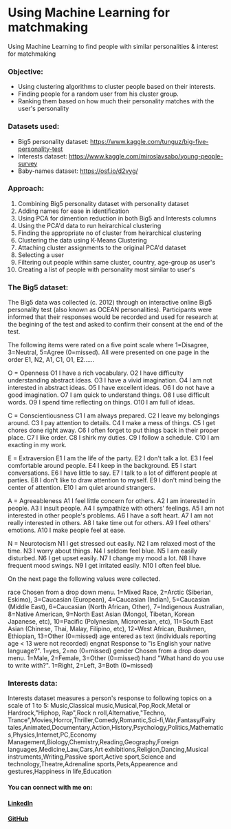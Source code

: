 # Using Machine Learning for matchmaking
Using Machine Learning to find people with similar personalities &amp; interest for matchmaking

### Objective:
- Using clustering algorithms to cluster people based on their interests.
- Finding people for a random user from his cluster group.
- Ranking them based on how much their personality matches with the user's personality

### Datasets used:
- Big5 personality dataset: https://www.kaggle.com/tunguz/big-five-personality-test
- Interests dataset: https://www.kaggle.com/miroslavsabo/young-people-survey
- Baby-names dataset: https://osf.io/d2vyg/
  
  
### Approach:
1. Combining Big5 personality dataset with personality dataset
2. Adding names for ease in identification
3. Using PCA for dimention reduction in both Big5 and Interests columns
4. Using the PCA'd data to run heirarchical clustering
5. Finding the appropriate no of cluster from heirarchical clustering
6. Clustering the data using K-Means Clustering
7. Attaching cluster assignments to the original PCA'd dataset
8. Selecting a user
9. Filtering out people within same cluster, country, age-group as user's
10. Creating a list of people with personality most similar to user's
  
  
  
### The Big5 dataset:   

The Big5 data was collected (c. 2012) through on interactive online Big5 personality test (also known as OCEAN personalities). Participants were informed that their responses would be recorded and used for research at the begining of the test and asked to confirm their consent at the end of the test.

The following items were rated on a five point scale where 1=Disagree, 3=Neutral, 5=Agree (0=missed). All were presented on one page in the order E1, N2, A1, C1, O1, E2...... 

O = Openness
O1	I have a rich vocabulary.
O2	I have difficulty understanding abstract ideas.
O3	I have a vivid imagination.
O4	I am not interested in abstract ideas.
O5	I have excellent ideas.
O6	I do not have a good imagination.
O7	I am quick to understand things.
O8	I use difficult words.
O9	I spend time reflecting on things.
O10	I am full of ideas.

C = Conscientiousness
C1	I am always prepared.
C2	I leave my belongings around.
C3	I pay attention to details.
C4	I make a mess of things.
C5	I get chores done right away.
C6	I often forget to put things back in their proper place.
C7	I like order.
C8	I shirk my duties.
C9	I follow a schedule.
C10	I am exacting in my work.

E = Extraversion
E1	I am the life of the party.
E2	I don't talk a lot.
E3	I feel comfortable around people.
E4	I keep in the background.
E5	I start conversations.
E6	I have little to say.
E7	I talk to a lot of different people at parties.
E8	I don't like to draw attention to myself.
E9	I don't mind being the center of attention.
E10	I am quiet around strangers.

A = Agreeableness
A1	I feel little concern for others.
A2	I am interested in people.
A3	I insult people.
A4	I sympathize with others' feelings.
A5	I am not interested in other people's problems.
A6	I have a soft heart.
A7	I am not really interested in others.
A8	I take time out for others.
A9	I feel others' emotions.
A10	I make people feel at ease.

N = Neurotocism
N1	I get stressed out easily.
N2	I am relaxed most of the time.
N3	I worry about things.
N4	I seldom feel blue.
N5	I am easily disturbed.
N6	I get upset easily.
N7	I change my mood a lot.
N8	I have frequent mood swings.
N9	I get irritated easily.
N10	I often feel blue.


On the next page the following values were collected.

race	Chosen from a drop down menu. 1=Mixed Race, 2=Arctic (Siberian, Eskimo), 3=Caucasian (European), 4=Caucasian (Indian), 5=Caucasian (Middle East), 6=Caucasian (North African, Other), 7=Indigenous Australian, 8=Native American, 9=North East Asian (Mongol, Tibetan, Korean Japanese, etc), 10=Pacific (Polynesian, Micronesian, etc), 11=South East Asian (Chinese, Thai, Malay, Filipino, etc), 12=West African, Bushmen, Ethiopian, 13=Other (0=missed)
age	entered as text (individuals reporting age < 13 were not recorded)
engnat	Response to "is English your native language?". 1=yes, 2=no (0=missed)
gender	Chosen from a drop down menu. 1=Male, 2=Female, 3=Other (0=missed)
hand	"What hand do you use to write with?". 1=Right, 2=Left, 3=Both (0=missed)


### Interests data:

Interests dataset measures a person's response to following topics on a scale of 1 to 5:
Music,Classical music,Musical,Pop,Rock,Metal or Hardrock,"Hiphop, Rap",Rock n roll,Alternative,"Techno, Trance",Movies,Horror,Thriller,Comedy,Romantic,Sci-fi,War,Fantasy/Fairy tales,Animated,Documentary,Action,History,Psychology,Politics,Mathematics,Physics,Internet,PC,Economy Management,Biology,Chemistry,Reading,Geography,Foreign languages,Medicine,Law,Cars,Art exhibitions,Religion,Dancing,Musical instruments,Writing,Passive sport,Active sport,Science and technology,Theatre,Adrenaline sports,Pets,Appearence and gestures,Happiness in life,Education



#### You can connect with me on:

#### [LinkedIn](https://www.linkedin.com/in/shariq06ahmed/)

#### [GitHub](https://github.com/ShariqAhmed007)
